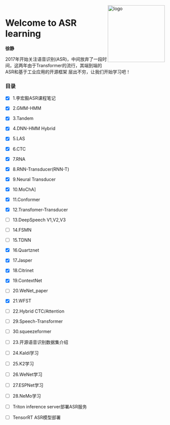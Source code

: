 <img src="docs/_media/icon.svg" align="right" alt="logo" height="180" width="180" />

# Welcome to ASR learning

**徐静**

2017年开始关注语音识别(ASR)，中间放弃了一段时间，这两年由于Transformer的流行，其端到端的ASR和基于工业应用的开源框架
层出不穷，让我们开始学习吧！

<!-- <div align=center>
<img src="./zh-cn/img/index/cnn_hist.png" />
</div> -->


### 目录

- [x] 1.李宏毅ASR课程笔记
- [x] 2.GMM-HMM
- [x] 3.Tandem
- [x] 4.DNN-HMM Hybrid
- [x] 5.LAS
- [x] 6.CTC
- [x] 7.RNA
- [x] 8.RNN-Transducer(RNN-T)
- [x] 9.Neural Transducer
- [x] 10.MoChA]
- [x] 11.Conformer
- [x] 12.Transfomer-Transducer
- [ ] 13.DeepSpeech V1,V2,V3
- [ ] 14.FSMN
- [ ] 15.TDNN
- [x] 16.Quartznet
- [x] 17.Jasper
- [x] 18.Citrinet
- [x] 19.ContextNet <!-- - [ ] 20.Conformer-CTC -->
- [ ] 20.WeNet_paper
- [x] 21.WFST
- [ ] 22.Hybrid CTC/Attention
- [ ] 29.Speech-Transformer
- [ ] 30.squeezeformer
- [ ] 23.开源语音识别数据集介绍
- [ ] 24.Kaldi学习
- [ ] 25.K2学习
- [ ] 26.WeNet学习
- [ ] 27.ESPNet学习
- [ ] 28.NeMo学习
- [ ] Triton inference server部署ASR服务
- [ ] TensorRT ASR模型部署






